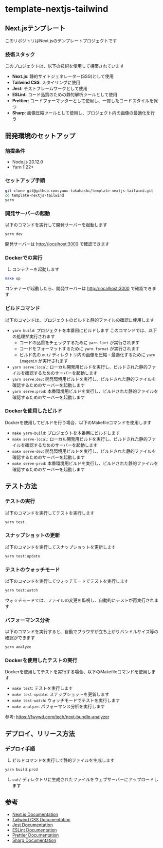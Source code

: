 # template-nextjs-tailwind

## Next.jsテンプレート

このリポジトリはNext.jsのテンプレートプロジェクトです

### 技術スタック

このプロジェクトは、以下の技術を使用して構築されています

- **Next.js**: 静的サイトジェネレーター(SSG)として使用
- **Tailwind CSS**: スタイリングに使用
- **Jest**: テストフレームワークとして使用
- **ESLint**: コード品質のための静的解析ツールとして使用
- **Prettier**: コードフォーマッターとして使用し、一貫したコードスタイルを保つ
- **Sharp**: 画像圧縮ツールとして使用し、プロジェクト内の画像の最適化を行う

## 開発環境のセットアップ

### 前提条件

- Node.js 20.12.0
- Yarn 1.22+

### セットアップ手順

```bash
git clone git@github.com:yuuu-takahashi/template-nextjs-tailwind.git
cd template-nextjs-tailwind
yarn
```

### 開発サーバーの起動

以下のコマンドを実行して開発サーバーを起動します

```bash
yarn dev
```

開発サーバーは <http://localhost:3000> で確認できます

### Dockerでの実行

1. コンテナーを起動します

  ```bash
  make up
  ```

コンテナーが起動したら、開発サーバーは <http://localhost:3000> で確認できます

### ビルドコマンド

以下のコマンドは、プロジェクトのビルドと静的ファイルの確認に使用します

- `yarn build`: プロジェクトを本番用にビルドします このコマンドでは、以下の処理が実行されます
  - コードの品質をチェックするために `yarn lint` が実行されます
  - コードをフォーマットするために `yarn format` が実行されます
  - ビルド先の `out/` ディレクトリ内の画像を圧縮・最適化するために `yarn imagemin` が実行されます
- `yarn serve:local`: ローカル開発用ビルドを実行し、ビルドされた静的ファイルを確認するためのサーバーを起動します
- `yarn serve:dev`: 開発環境用ビルドを実行し、ビルドされた静的ファイルを確認するためのサーバーを起動します
- `yarn serve:prod`: 本番環境用ビルドを実行し、ビルドされた静的ファイルを確認するためのサーバーを起動します

### Dockerを使用したビルド

Dockerを使用してビルドを行う場合、以下のMakefileコマンドを使用します

- `make yarn-build`: プロジェクトを本番用にビルドします
- `make serve-local`: ローカル開発用ビルドを実行し、ビルドされた静的ファイルを確認するためのサーバーを起動します
- `make serve-dev`: 開発環境用ビルドを実行し、ビルドされた静的ファイルを確認するためのサーバーを起動します
- `make serve-prod`: 本番環境用ビルドを実行し、ビルドされた静的ファイルを確認するためのサーバーを起動します

## テスト方法

### テストの実行

以下のコマンドを実行してテストを実行します

```bash
yarn test
```

### スナップショットの更新

以下のコマンドを実行してスナップショットを更新します

```bash
yarn test:update
```

### テストのウォッチモード

以下のコマンドを実行してウォッチモードでテストを実行します

```bash
yarn test:watch
```

ウォッチモードでは、ファイルの変更を監視し、自動的にテストが再実行されます

### パフォーマンス分析

以下のコマンドを実行すると、自動でブラウザが立ち上がりバンドルサイズ等の確認ができます

```bash
yarn analyze
```

### Dockerを使用したテストの実行

Dockerを使用してテストを実行する場合、以下のMakefileコマンドを使用します

- `make test`: テストを実行します
- `make test-update`: スナップショットを更新します
- `make test-watch`: ウォッチモードでテストを実行します
- `make analyze`: パフォーマンス分析を実行します

参考: <https://fwywd.com/tech/next-bundle-analyzer>

## デプロイ、リリース方法

### デプロイ手順

1. ビルドコマンドを実行して静的ファイルを生成します

  ```bash
  yarn build:prod
  ```

1. `out/` ディレクトリに生成されたファイルをウェブサーバーにアップロードします

## 参考

- [Next.js Documentation](https://nextjs.org/docs)
- [Tailwind CSS Documentation](https://tailwindcss.com/docs)
- [Jest Documentation](https://jestjs.io/docs/en/getting-started)
- [ESLint Documentation](https://eslint.org/docs/user-guide/getting-started)
- [Prettier Documentation](https://prettier.io/docs/en/index.html)
- [Sharp Documentation](https://sharp.pixelplumbing.com/)

